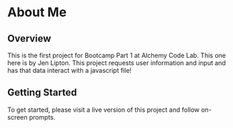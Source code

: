 # About Me

## Overview
This is the first project for Bootcamp Part 1 at Alchemy Code Lab.  This one here is by Jen Lipton.  This project requests user information and input and has that data interact with a javascript file!  


## Getting Started
To get started, please visit a live version of this project and follow on-screen prompts.
